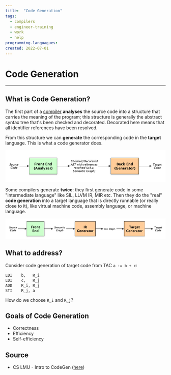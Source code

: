 ```yaml
---
title:  "Code Generation"
tags:
  - compilers
  - engineer-training
  - work
  - help
programming-languagues:
created: 2022-07-01
---
```

# Code Generation
---
## What is Code Generation?
The first part of a [compiler](notes/compilers.md) **analyses** the source code into a structure that carries the meaning of the program; this structure is generally the abstract syntax tree that's been checked and decorated. Decorated here means that all identifier references have been resolved.

From this structure we can **generate** the corresponding code in the **target** language. This is what a code generator does.

![](notes/images/code-generation-01.png)

Some compilers generate **twice**: they first generate code in some "intermediate language" like SIL, LLVM IR, MIR etc. Then they do the "real" **code generation** into a target language that is directly runnable (or really close to it), like virtual machine code, assembly language, or machine language.

![](notes/images/code-generation-02.png)

## What to address?
Consider code generation of target code from TAC `a := b + c`:

```assembly
LDI    b,   R_i
LDI    c,   R_j
ADD    R_i, R_j
STI    R_j, a
```

How do we choose `R_i` and `R_j`?

## Goals of Code Generation
- Correctness
- Efficiency
- Self-efficiency

## Source
- CS LMU - Intro to CodeGen ([here](https://cs.lmu.edu/~ray/notes/codegen/))
